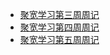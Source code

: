 - [聚宽学习第三周周记](./200102-jq_3rd_week_summary.md)
- [聚宽学习第四周周记](./200102-jq_4st_week_summary.md)
- [聚宽学习第五周周记](./200102-jq_5st_week_summary.md)

